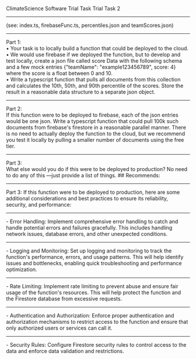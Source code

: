 ClimateScience Software Trial Task 
Trial Task 2
<hr/>
(see: index.ts, firebaseFunc.ts, percentiles.json and teamScores.json)
<hr/>
Part 1:
<br/>
• Your task is to locally build a function that could be deployed to the cloud. 
<br/>
• We would use firebase if we deployed the function, but to develop and test locally, create a json file called score Data with the following schema and a few mock entries {"teamName": "example123456789", score: 4} where the score is a float between 0 and 10. 
<br/>
• Write a typescript function that pulls all documents from this collection and calculates the 10th, 50th, and 90th percentile of the scores. Store the result in a reasonable data structure to a separate json object. 
<hr/>
Part 2: 
<br/>
If this function were to be deployed to firebase, each of the json entries would be one json. 
Write a typescript function that could pull 100k such documents from firebase's firestore in a reasonable parallel manner. 
There is no need to actually deploy the function to the cloud, but we recommend you test it locally by pulling a smaller number of documents using the free tier. 
<hr/>
Part 3: 
<br/>
What else would you do if this were to be deployed to production? No need to do any of this —just provide a list of things.
## Recommends:

<hr/>
Part 3:
If this function were to be deployed to production, here are some additional considerations and best practices to ensure its reliability, security, and performance:
<hr/>
- Error Handling: Implement comprehensive error handling to catch and handle potential errors and failures gracefully. This includes handling network issues, database errors, and other unexpected conditions.
<hr/>
- Logging and Monitoring: Set up logging and monitoring to track the function's performance, errors, and usage patterns. This will help identify issues and bottlenecks, enabling quick troubleshooting and performance optimization.
<hr/>
- Rate Limiting: Implement rate limiting to prevent abuse and ensure fair usage of the function's resources. This will help protect the function and the Firestore database from excessive requests.
<hr/>
- Authentication and Authorization: Enforce proper authentication and authorization mechanisms to restrict access to the function and ensure that only authorized users or services can call it.
<hr/>
- Security Rules: Configure Firestore security rules to control access to the data and enforce data validation and restrictions.
